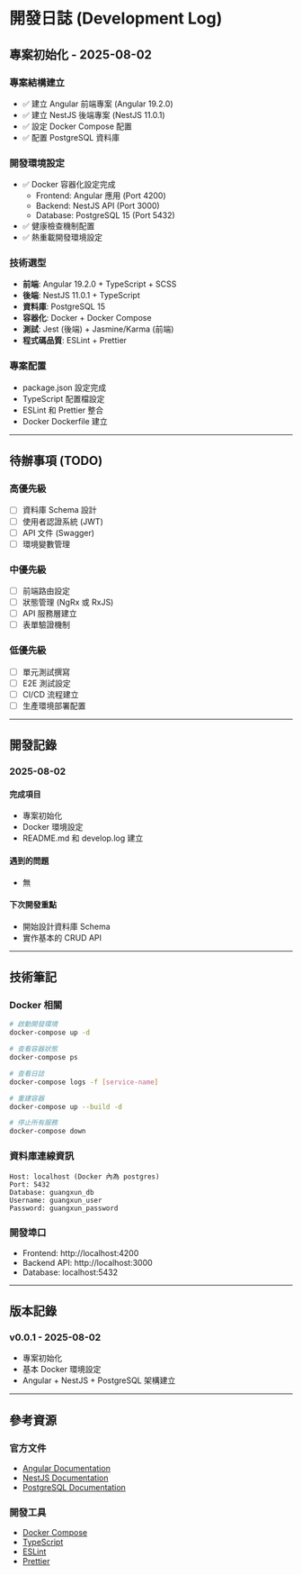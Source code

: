 # 開發日誌 (Development Log)

## 專案初始化 - 2025-08-02

### 專案結構建立
- ✅ 建立 Angular 前端專案 (Angular 19.2.0)
- ✅ 建立 NestJS 後端專案 (NestJS 11.0.1)
- ✅ 設定 Docker Compose 配置
- ✅ 配置 PostgreSQL 資料庫

### 開發環境設定
- ✅ Docker 容器化設定完成
  - Frontend: Angular 應用 (Port 4200)
  - Backend: NestJS API (Port 3000)
  - Database: PostgreSQL 15 (Port 5432)
- ✅ 健康檢查機制配置
- ✅ 熱重載開發環境設定

### 技術選型
- **前端**: Angular 19.2.0 + TypeScript + SCSS
- **後端**: NestJS 11.0.1 + TypeScript
- **資料庫**: PostgreSQL 15
- **容器化**: Docker + Docker Compose
- **測試**: Jest (後端) + Jasmine/Karma (前端)
- **程式碼品質**: ESLint + Prettier

### 專案配置
- package.json 設定完成
- TypeScript 配置檔設定
- ESLint 和 Prettier 整合
- Docker Dockerfile 建立

---

## 待辦事項 (TODO)

### 高優先級
- [ ] 資料庫 Schema 設計
- [ ] 使用者認證系統 (JWT)
- [ ] API 文件 (Swagger)
- [ ] 環境變數管理

### 中優先級
- [ ] 前端路由設定
- [ ] 狀態管理 (NgRx 或 RxJS)
- [ ] API 服務層建立
- [ ] 表單驗證機制

### 低優先級
- [ ] 單元測試撰寫
- [ ] E2E 測試設定
- [ ] CI/CD 流程建立
- [ ] 生產環境部署配置

---

## 開發記錄

### 2025-08-02
#### 完成項目
- 專案初始化
- Docker 環境設定
- README.md 和 develop.log 建立

#### 遇到的問題
- 無

#### 下次開發重點
- 開始設計資料庫 Schema
- 實作基本的 CRUD API

---

## 技術筆記

### Docker 相關
```bash
# 啟動開發環境
docker-compose up -d

# 查看容器狀態
docker-compose ps

# 查看日誌
docker-compose logs -f [service-name]

# 重建容器
docker-compose up --build -d

# 停止所有服務
docker-compose down
```

### 資料庫連線資訊
```
Host: localhost (Docker 內為 postgres)
Port: 5432
Database: guangxun_db
Username: guangxun_user
Password: guangxun_password
```

### 開發埠口
- Frontend: http://localhost:4200
- Backend API: http://localhost:3000
- Database: localhost:5432

---

## 版本記錄

### v0.0.1 - 2025-08-02
- 專案初始化
- 基本 Docker 環境設定
- Angular + NestJS + PostgreSQL 架構建立

---

## 參考資源

### 官方文件
- [Angular Documentation](https://angular.dev)
- [NestJS Documentation](https://docs.nestjs.com)
- [PostgreSQL Documentation](https://www.postgresql.org/docs/)

### 開發工具
- [Docker Compose](https://docs.docker.com/compose/)
- [TypeScript](https://www.typescriptlang.org/)
- [ESLint](https://eslint.org/)
- [Prettier](https://prettier.io/)